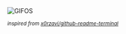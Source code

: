 <div align="justify">
<picture>
    <source media="(prefers-color-scheme: dark)" srcset="https://i.ibb.co/MkpCyCbH/output-gif.gif">
    <source media="(prefers-color-scheme: light)" srcset="https://i.ibb.co/MkpCyCbH/output-gif.gif">
    <img alt="GIFOS" src="https://i.ibb.co/MkpCyCbH/output-gif.gif">
</picture>

<sub><i>inspired from [x0rzavi/github-readme-terminal](https://github.com/x0rzavi/github-readme-terminal)</i></sub>

</div>

<!-- Image deletion URL: https://ibb.co/YB8L4L6S/10eab3fbb6538b64f93ade3c2d5d63d3 -->
